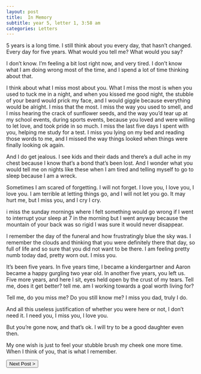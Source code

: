 ```yaml
---
layout: post
title:  In Memory
subtitle: year 5, letter 1, 3:58 am
categories: Letters
---
```

5 years is a long time. I still think about you every day, that hasn’t changed. Every day for five years. What would you tell me? What would you say?

I don’t know. I’m feeling a bit lost right now, and very tired. I don’t know what I am doing wrong most of the time, and I spend a lot of time thinking about that.

I think about what I miss most about you. What I miss the most is when you used to tuck me in a night, and when you kissed me good night, the stubble of your beard would prick my face, and I would giggle because everything would be alright. I miss that the most. I miss the way you used to smell, and I miss hearing the crack of sunflower seeds, and the way you’d tear up at my school events, during sports events, because you loved and were willing to let love, and took pride in so much. I miss the last five days I spent with you, helping me study for a test. I miss you lying on my bed and reading those words to me, and I missed the way things looked when things were finally looking ok again.

And I do get jealous. I see kids and their dads and there’s a dull ache in my chest because I know that’s a bond that’s been lost. And I wonder what you would tell me on nights like these when I am tired and telling myself to go to sleep because I am a wreck.

Sometimes I am scared of forgetting. I will not forget. I love you, I love you, I love you. I am terrible at letting things go, and I will not let you go. It may hurt me, but I miss you, and I cry I cry.

i miss the sunday mornings where I felt something would go wrong if I went to interrupt your sleep at 7 in the morning but I went anyway because the mountain of your back was so rigid I was sure it would never disappear.

I remember the day of the funeral and how frustratingly blue the sky was. I remember the clouds and thinking that you were definitely there that day, so full of life and so sure that you did not want to be there. I am feeling pretty numb today dad, pretty worn out. I miss you.

It’s been five years. In five years time, I became a kindergartner and Aaron became a happy gurgling two year old. In another five years, you left us. Five more years, and here I sit, eyes held open by the crust of my tears. Tell me, does it get better? tell me. am I working towards a goal worth living for?

Tell me, do you miss me? Do you still know me? I miss you dad, truly I do.

And all this useless justification of whether you were here or not, I don’t need it. I need you, I miss you, I love you.

But you’re gone now, and that’s ok. I will try to be a good daughter even then.

My one wish is just to feel your stubble brush my cheek one more time. When I think of you, that is what I remember.

<button class="next" onclick="window.location.href = '/letters/2015/03/13/6-a-year-in-review-a-greeting-another-goodbye.html';">Next Post > </button>
